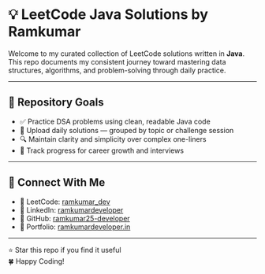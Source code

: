 # 💡 LeetCode Java Solutions by Ramkumar

Welcome to my curated collection of LeetCode solutions written in **Java**.  
This repo documents my consistent journey toward mastering data structures, algorithms, and problem-solving through daily practice.

---

## 📌 Repository Goals

- ✅ Practice DSA problems using clean, readable Java code
- 📅 Upload daily solutions — grouped by topic or challenge session
- 🔍 Maintain clarity and simplicity over complex one-liners
- 🚀 Track progress for career growth and interviews

---

## 🔗 Connect With Me

- 🔗 LeetCode: [ramkumar_dev](https://leetcode.com/u/ramkumar_dev/)
- 🔗 LinkedIn: [ramkumardeveloper](https://www.linkedin.com/in/ramkumardeveloper/)
- 🔗 GitHub: [ramkumar25-developer](https://github.com/ramkumar25-developer)
- 🔗 Portfolio: [ramkumardeveloper.in](https://ramkumardeveloper.in)

---

⭐️ Star this repo if you find it useful  
🍀 Happy Coding!

